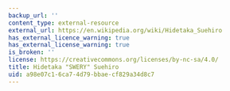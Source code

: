 ```yaml
---
backup_url: ''
content_type: external-resource
external_url: https://en.wikipedia.org/wiki/Hidetaka_Suehiro
has_external_licence_warning: true
has_external_license_warning: true
is_broken: ''
license: https://creativecommons.org/licenses/by-nc-sa/4.0/
title: Hidetaka "SWERY" Suehiro
uid: a98e07c1-6ca7-4d79-bbae-cf829a34d8c7
---
```


